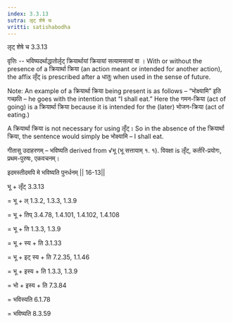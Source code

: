 ```yaml
---
index: 3.3.13
sutra: लृट् शेषे च
vritti: satishabodha
---
```



 लृट् शेषे च 3.3.13


वृत्तिः -- भविष्यदर्थाद्धातोर्लृट् क्रियार्थायां क्रियायां सत्यामसत्यां वा । With or without the presence of a क्रियार्था क्रिया (an action meant or intended for another action), the affix लृँट् is prescribed after a धातुः when used in the sense of future.

Note: An example of a क्रियार्था क्रिया being present is as follows – “भोक्ष्यामि” इति गच्छति – he goes with the intention that “I shall eat.” Here the गमन-क्रिया (act of going) is a क्रियार्था क्रिया because it is intended for the (later) भोजन-क्रिया (act of eating.)

A क्रियार्था क्रिया is not necessary for using लृँट्। So in the absence of the क्रियार्था क्रिया, the sentence would simply be भोक्ष्यामि – I shall eat.


गीतासु उदाहरणम् – भविष्यति derived from √भू (भू सत्तायाम् १. १). विवक्षा is लृँट्, कर्तरि-प्रयोगः, प्रथम-पुरुषः, एकवचनम्। 

इदमस्तीदमपि मे भविष्यति पुनर्धनम्‌ || 16-13||


भू + लृँट् 3.3.13

= भू + ल् 1.3.2, 1.3.3, 1.3.9

= भू + तिप् 3.4.78, 1.4.101, 1.4.102, 1.4.108

= भू + ति 1.3.3, 1.3.9

= भू + स्य + ति 3.1.33

= भू + इट् स्य + ति 7.2.35, 1.1.46

= भू + इस्य + ति 1.3.3, 1.3.9

= भो + इस्य + ति 7.3.84

= भविस्यति 6.1.78

= भविष्यति 8.3.59

